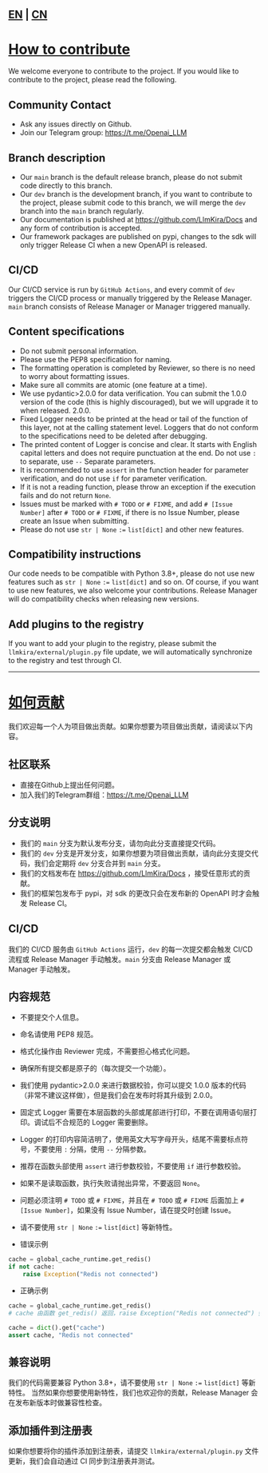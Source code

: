 [EN](#en) | [CN](#cn)
-------------------

# [How to contribute](#en)

We welcome everyone to contribute to the project. If you would like to contribute to the project, please read the
following.

## Community Contact

- Ask any issues directly on Github.
- Join our Telegram group: https://t.me/Openai_LLM

## Branch description

- Our `main` branch is the default release branch, please do not submit code directly to this branch.
- Our `dev` branch is the development branch, if you want to contribute to the project, please submit code to this
  branch, we will merge the `dev` branch into the `main` branch regularly.
- Our documentation is published at https://github.com/LlmKira/Docs and any form of contribution is accepted.
- Our framework packages are published on pypi, changes to the sdk will only trigger Release CI when a new OpenAPI is
  released.

## CI/CD

Our CI/CD service is run by `GitHub Actions`, and every commit of `dev` triggers the CI/CD process or manually triggered
by the Release Manager. `main` branch consists of
Release
Manager or Manager triggered manually.

## Content specifications

- Do not submit personal information.
- Please use the PEP8 specification for naming.
- The formatting operation is completed by Reviewer, so there is no need to worry about formatting issues.
- Make sure all commits are atomic (one feature at a time).
- We use pydantic>2.0.0 for data verification. You can submit the 1.0.0 version of the code (this is highly
  discouraged), but we will upgrade it to when released.
  2.0.0.
- Fixed Logger needs to be printed at the head or tail of the function of this layer, not at the calling statement
  level. Loggers that do not conform to the specifications need to be deleted after debugging.
- The printed content of Logger is concise and clear. It starts with English capital letters and does not require
  punctuation at the end. Do not use `:` to separate, use `--`
  Separate parameters.
- It is recommended to use `assert` in the function header for parameter verification, and do not use `if` for parameter
  verification.
- If it is not a reading function, please throw an exception if the execution fails and do not return `None`.
- Issues must be marked with `# TODO` or `# FIXME`, and add `# [Issue Number]` after `# TODO` or `# FIXME`, if there is
  no Issue
  Number, please create an Issue when submitting.
- Please do not use `str | None` `:=` `list[dict]` and other new features.

## Compatibility instructions

Our code needs to be compatible with Python 3.8+, please do not use new features such as `str | None` `:=` `list[dict]`
and so on.
Of course, if you want to use new features, we also welcome your contributions. Release Manager will do compatibility
checks when releasing new versions.

## Add plugins to the registry

If you want to add your plugin to the registry, please submit the `llmkira/external/plugin.py` file update, we will
automatically
synchronize to the registry and test through CI.

---------------

# [如何贡献](#cn)

我们欢迎每一个人为项目做出贡献。如果你想要为项目做出贡献，请阅读以下内容。

## 社区联系

- 直接在Github上提出任何问题。
- 加入我们的Telegram群组：https://t.me/Openai_LLM

## 分支说明

- 我们的 `main` 分支为默认发布分支，请勿向此分支直接提交代码。
- 我们的 `dev` 分支是开发分支，如果你想要为项目做出贡献，请向此分支提交代码，我们会定期将 `dev` 分支合并到 `main` 分支。
- 我们的文档发布在 https://github.com/LlmKira/Docs ，接受任意形式的贡献。
- 我们的框架包发布于 pypi，对 sdk 的更改只会在发布新的 OpenAPI 时才会触发 Release CI。

## CI/CD

我们的 CI/CD 服务由 `GitHub Actions` 运行，`dev` 的每一次提交都会触发 CI/CD 流程或 Release Manager 手动触发。`main` 分支由
Release
Manager 或 Manager 手动触发。

## 内容规范

- 不要提交个人信息。
- 命名请使用 PEP8 规范。
- 格式化操作由 Reviewer 完成，不需要担心格式化问题。
- 确保所有提交都是原子的（每次提交一个功能）。
- 我们使用 pydantic>2.0.0 来进行数据校验，你可以提交 1.0.0 版本的代码（非常不建议这样做），但是我们会在发布时将其升级到
  2.0.0。
- 固定式 Logger 需要在本层函数的头部或尾部进行打印，不要在调用语句层打印。调试后不合规范的 Logger 需要删除。
- Logger 的打印内容简洁明了，使用英文大写字母开头，结尾不需要标点符号，不要使用 `:` 分隔，使用 `--`
  分隔参数。
- 推荐在函数头部使用 `assert` 进行参数校验，不要使用 `if` 进行参数校验。
- 如果不是读取函数，执行失败请抛出异常，不要返回 `None`。
- 问题必须注明 `# TODO` 或 `# FIXME`，并且在 `# TODO` 或 `# FIXME` 后面加上 `# [Issue Number]`，如果没有 Issue
  Number，请在提交时创建 Issue。
- 请不要使用 `str | None` `:=` `list[dict]` 等新特性。

- 错误示例

```python
cache = global_cache_runtime.get_redis()
if not cache:
    raise Exception("Redis not connected")
```

- 正确示例

```python
cache = global_cache_runtime.get_redis()
# cache 由函数 get_redis() 返回，raise Exception("Redis not connected") 会抛出异常，不需要返回 None
```

```python
cache = dict().get("cache")
assert cache, "Redis not connected"
```

## 兼容说明

我们的代码需要兼容 Python 3.8+，请不要使用 `str | None` `:=` `list[dict]` 等新特性。
当然如果你想要使用新特性，我们也欢迎你的贡献，Release Manager 会在发布新版本时做兼容性检查。

## 添加插件到注册表

如果你想要将你的插件添加到注册表，请提交 `llmkira/external/plugin.py` 文件更新，我们会自动通过 CI 同步到注册表并测试。
